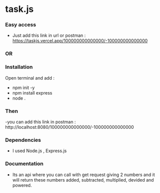 # task.js


### Easy access
- Just add this link in url or postman : https://taskjs.vercel.app/100000000000000/-100000000000000

### OR 

### Installation
 Open terminal and add : 
- npm init -y
- npm install express
- node .

### Then
-you can add this link in postman : http://localhost:8080/100000000000000/-100000000000000

### Dependencies
- I used Node.js , Express.js

### Documentation
- Its an api where you can call with get request giving 2 numbers and it will return these numbers added, subtracted, multiplied, devided and powered.
